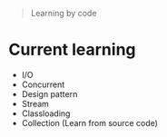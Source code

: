 > Learning by code

# Current learning

* I/O
* Concurrent
* Design pattern
* Stream
* Classloading
* Collection (Learn from source code)
